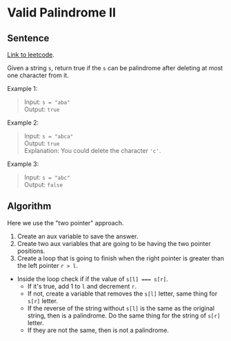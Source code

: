 # Valid Palindrome II

## Sentence
[Link to leetcode](https://leetcode.com/problems/valid-palindrome-ii/).

Given a string `s`, return true if the `s` can be palindrome after deleting at most one character from it.

Example 1:
> Input: `s = "aba"`   
> Output: `true`   

Example 2:
> Input: `s = "abca"`   
> Output: `true`   
> Explanation: You could delete the character `'c'`.   

Example 3:
> Input: `s = "abc"`   
> Output: `false`   

## Algorithm
Here we use the "two pointer" approach.

1. Create an aux variable to save the answer.   
2. Create two aux variables that are going to be having the two pointer positions.   
3. Create a loop that is going to finish when the right pointer is greater than the left pointer `r > l`.   
  - Inside the loop check if if the value of `s[l] === s[r]`.   
    - If it's true, add 1 to `l` and decrement `r`.   
    - If not, create a variable that removes the `s[l]` letter, same thing for `s[r]` letter.   
    - If the reverse of the string without `s[l]` is the same as the original string, then is a palindrome. Do the same thing for the string of `s[r]` letter.   
    - If they are not the same, then is not a palindrome.   